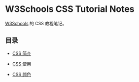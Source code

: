# W3Schools CSS Tutorial Notes

[W3Schools](https://www.w3schools.com/) 的 CSS 教程笔记。

## 目录

- [CSS 简介](./docs/d-01_intro.md)

- [CSS 使用](./docs/d-02_howto.md)

- [CSS 颜色](./docs/d-03_color.md)